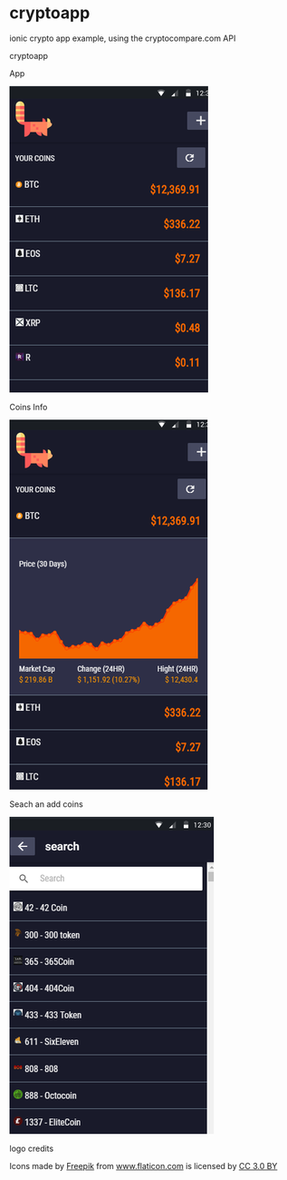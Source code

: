 # cryptoapp
ionic crypto app example, using the cryptocompare.com API

cryptoapp


App

![Screenshot](https://github.com/saidortiz/cryptoapp/blob/master/img/Screenshot_1.png)

Coins Info

![Screenshot](https://github.com/saidortiz/cryptoapp/blob/master/img/Screenshot_2.png)

Seach an add coins

![Screenshot](https://github.com/saidortiz/cryptoapp/blob/master/img/Screenshot_3.png)

logo credits

<div>Icons made by <a href="https://www.freepik.com/" title="Freepik">Freepik</a> from <a href="https://www.flaticon.com/"                 title="Flaticon">www.flaticon.com</a> is licensed by <a href="http://creativecommons.org/licenses/by/3.0/"                 title="Creative Commons BY 3.0" target="_blank">CC 3.0 BY</a></div>
